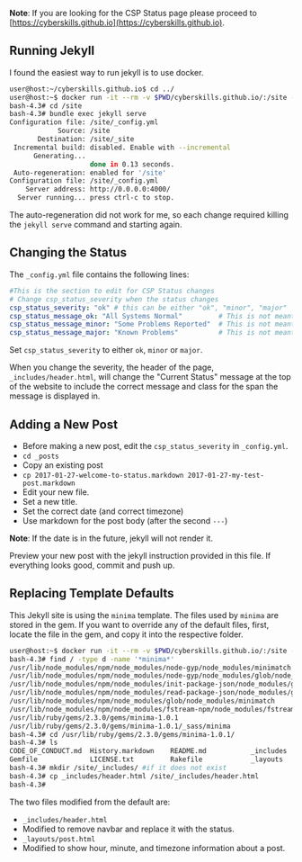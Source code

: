 
**Note**: If you are looking for the CSP Status page please proceed to
[https://cyberskills.github.io](https://cyberskills.github.io).

## Running Jekyll

I found the easiest way to run jekyll is to use docker.

```bash
user@host:~/cyberskills.github.io$ cd ../
user@host:~$ docker run -it --rm -v $PWD/cyberskills.github.io/:/site -p 4000:4000 jekyll/jekyll bash
bash-4.3# cd /site
bash-4.3# bundle exec jekyll serve
Configuration file: /site/_config.yml
            Source: /site
       Destination: /site/_site
 Incremental build: disabled. Enable with --incremental
      Generating...
                    done in 0.13 seconds.
 Auto-regeneration: enabled for '/site'
Configuration file: /site/_config.yml
    Server address: http://0.0.0.0:4000/
  Server running... press ctrl-c to stop.
```
The auto-regeneration did not work for me, so each change required killing the `jekyll serve` command and starting again.

## Changing the Status

The `_config.yml` file contains the following lines:

```yaml
#This is the section to edit for CSP Status changes
# Change csp_status_severity when the status changes
csp_status_severity: "ok" # this can be either "ok", "minor", "major"
csp_status_message_ok: "All Systems Normal"         # This is not meant to be changed often
csp_status_message_minor: "Some Problems Reported"  # This is not meant to be changed often
csp_status_message_major: "Known Problems"          # This is not meant to be changed often
```

Set `csp_status_severity` to either `ok`, `minor` or `major`.

When you change the severity, the header of the page, `_includes/header.html`, will change the "Current Status" message at the top of the website to include the correct message and class for the span the message is displayed in.

## Adding a New Post

 - Before making a new post, edit the `csp_status_severity` in `_config.yml`.
 - `cd _posts`
 - Copy an existing post
  - `cp 2017-01-27-welcome-to-status.markdown 2017-01-27-my-test-post.markdown`
 - Edit your new file.
  - Set a new title.
  - Set the correct date (and correct timezone)
  - Use markdown for the post body (after the second `---`)


 **Note**: If the date is in the future, jekyll will not render it.

 Preview your new post with the jekyll instruction provided in this file. If everything looks good, commit and push up.



## Replacing Template Defaults

This Jekyll site is using the `minima` template. The files used by `minima` are stored in the gem. If you want to override any of the default files, first, locate the file in the gem, and copy it into the respective folder.

```bash
user@host:~$ docker run -it --rm -v $PWD/cyberskills.github.io/:/site -p 4000:4000 jekyll/jekyll bash
bash-4.3# find / -type d -name '*minima*'
/usr/lib/node_modules/npm/node_modules/node-gyp/node_modules/minimatch
/usr/lib/node_modules/npm/node_modules/node-gyp/node_modules/glob/node_modules/minimatch
/usr/lib/node_modules/npm/node_modules/init-package-json/node_modules/glob/node_modules/minimatch
/usr/lib/node_modules/npm/node_modules/read-package-json/node_modules/glob/node_modules/minimatch
/usr/lib/node_modules/npm/node_modules/glob/node_modules/minimatch
/usr/lib/node_modules/npm/node_modules/fstream-npm/node_modules/fstream-ignore/node_modules/minimatch
/usr/lib/ruby/gems/2.3.0/gems/minima-1.0.1
/usr/lib/ruby/gems/2.3.0/gems/minima-1.0.1/_sass/minima
bash-4.3# cd /usr/lib/ruby/gems/2.3.0/gems/minima-1.0.1/
bash-4.3# ls
CODE_OF_CONDUCT.md  History.markdown    README.md           _includes           _sass               minima.gemspec
Gemfile             LICENSE.txt         Rakefile            _layouts            example
bash-4.3# mkdir /site/_includes/ #if it does not exist
bash-4.3# cp _includes/header.html /site/_includes/header.html
bash-4.3#
```


The two files modified from the default are:

 - `_includes/header.html`
  - Modified to remove navbar and replace it with the status.
 - `_layouts/post.html`
  - Modified to show hour, minute, and timezone information about a post.
